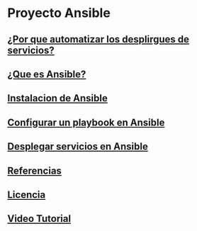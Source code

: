 # Proyecto Ansible
## [¿Por que automatizar los desplirgues de servicios?](https://github.com/luradur094/Ansible/blob/main/modulo1.md)
## [¿Que es Ansible?](https://github.com/luradur094/Ansible/blob/main/modulo2.md)
## [Instalacion de Ansible](https://github.com/luradur094/Ansible/blob/main/modulo3.md)
## [Configurar un playbook en Ansible](https://github.com/luradur094/Ansible/blob/main/modulo4.md)
## [Desplegar servicios en Ansible](https://github.com/luradur094/Ansible/blob/main/modulo5.md)
## [Referencias](https://github.com/luradur094/Ansible/blob/main/modulo6.md)
## [Licencia](https://github.com/luradur094/Ansible/blob/main/licencia.md)
## [Video Tutorial](https://github.com/luradur094/Ansible/blob/main/video.md)